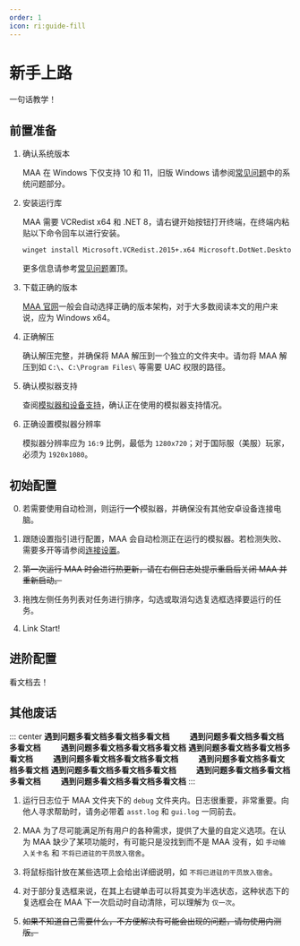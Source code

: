 ```yaml
---
order: 1
icon: ri:guide-fill
---
```


# 新手上路

一句话教学！

## 前置准备

1. 确认系统版本

    MAA 在 Windows 下仅支持 10 和 11，旧版 Windows 请参阅[常见问题](./faq.md#系统问题)中的系统问题部分。

2. 安装运行库

    MAA 需要 VCRedist x64 和 .NET 8，请右键开始按钮打开终端，在终端内粘贴以下命令回车以进行安装。

    ```sh
    winget install Microsoft.VCRedist.2015+.x64 Microsoft.DotNet.DesktopRuntime.8
    ```

    更多信息请参考[常见问题](./faq.md)置顶。

3. 下载正确的版本

    [MAA 官网](https://maa.plus/)一般会自动选择正确的版本架构，对于大多数阅读本文的用户来说，应为 Windows x64。

4. 正确解压

    确认解压完整，并确保将 MAA 解压到一个独立的文件夹中。请勿将 MAA 解压到如 `C:\`、`C:\Program Files\` 等需要 UAC 权限的路径。

5. 确认模拟器支持

    查阅[模拟器和设备支持](./device/)，确认正在使用的模拟器支持情况。

6. 正确设置模拟器分辨率

    模拟器分辨率应为 `16:9` 比例，最低为 `1280x720`；对于国际服（美服）玩家，必须为 `1920x1080`。

## 初始配置

0. 若需要使用自动检测，则运行**一个**模拟器，并确保没有其他安卓设备连接电脑。

1. 跟随设置指引进行配置，MAA 会自动检测正在运行的模拟器。若检测失败、需要多开等请参阅[连接设置](./connection.md)。

2. ~~第一次运行 MAA 时会进行热更新，请在右侧日志处提示重启后关闭 MAA 并重新启动。~~

3. 拖拽左侧任务列表对任务进行排序，勾选或取消勾选复选框选择要运行的任务。

4. Link Start!

## 进阶配置

看文档去！

## 其他废话

::: center
**遇到问题多看文档多看文档多看文档** &emsp;&emsp; **遇到问题多看文档多看文档多看文档** &emsp;&emsp; **遇到问题多看文档多看文档多看文档**
**遇到问题多看文档多看文档多看文档** &emsp;&emsp; **遇到问题多看文档多看文档多看文档** &emsp;&emsp; **遇到问题多看文档多看文档多看文档**
**遇到问题多看文档多看文档多看文档** &emsp;&emsp; **遇到问题多看文档多看文档多看文档** &emsp;&emsp; **遇到问题多看文档多看文档多看文档**
:::

1. 运行日志位于 MAA 文件夹下的 `debug` 文件夹内。日志很重要，非常重要。向他人寻求帮助时，请务必带着 `asst.log` 和 `gui.log` 一同前去。

2. MAA 为了尽可能满足所有用户的各种需求，提供了大量的自定义选项。在认为 MAA 缺少了某项功能时，有可能只是没找到而不是 MAA 没有，如 `手动输入关卡名` 和 `不将已进驻的干员放入宿舍`。

3. 将鼠标指针放在某些选项上会给出详细说明，如 `不将已进驻的干员放入宿舍`。

4. 对于部分复选框来说，在其上右键单击可以将其变为半选状态，这种状态下的复选框会在 MAA 下一次启动时自动清除，可以理解为 `仅一次`。

5. ~~如果不知道自己需要什么，不方便解决有可能会出现的问题，请勿使用内测版。~~
